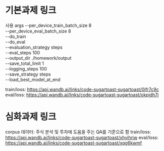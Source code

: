# 기본과제 링크

사용 args
--per_device_train_batch_size 8 \
--per_device_eval_batch_size 8 \
--do_train \
--do_eval \
--evaluation_strategy steps \
--eval_steps 100 \
--output_dir ./homework/output \
--save_total_limit 1 \
--logging_steps 100 \
--save_strategy steps \
--load_best_model_at_end

train/loss: https://api.wandb.ai/links/code-sugartoast-sugartoast/0ifr7c9c
eval/loss: https://api.wandb.ai/links/code-sugartoast-sugartoast/okpjdh7i

# 심화과제 링크

corpus 데이터: 주식 분석 및 투자에 도움을 주는 QA를 기준으로 함
train/loss: https://api.wandb.ai/links/code-sugartoast-sugartoast/xhyjhriw
eval/loss: https://api.wandb.ai/links/code-sugartoast-sugartoast/xqg6kwmf
